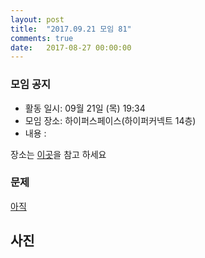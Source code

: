 ```yaml
---
layout: post
title:  "2017.09.21 모임 81"
comments: true
date:   2017-08-27 00:00:00
---
```


### 모임 공지

- 활동 일시: 09월 21일 (목) 19:34
- 모임 장소: 하이퍼스페이스(하이퍼커넥트 14층)
- 내용 : 

장소는 [이곳](http://career.hpcnt.com/)을 참고 하세요

### 문제

[아직](https://)<br>


## 사진

